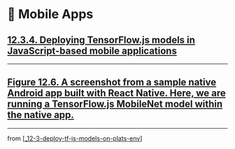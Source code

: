 # 💊 Mobile Apps

## [**12.3.4.** Deploying TensorFlow.js models in JavaScript-based mobile applications](https://livebook.manning.com/book/deep-learning-with-javascript/chapter-12/195)

---

## [**Figure 12.6.** A screenshot from a sample native Android app built with React Native. Here, we are running a TensorFlow.js MobileNet model within the native app.](https://livebook.manning.com/book/deep-learning-with-javascript/chapter-12/ch12fig06)

---

from [[_12-3-deploy-tf-js-models-on-plats-env]]

[//begin]: # "Autogenerated link references for markdown compatibility"
[_12-3-deploy-tf-js-models-on-plats-env]: _12-3-deploy-tf-js-models-on-plats-env.md "💊 Deploy TF.js Model on on Plats Env"
[//end]: # "Autogenerated link references"
